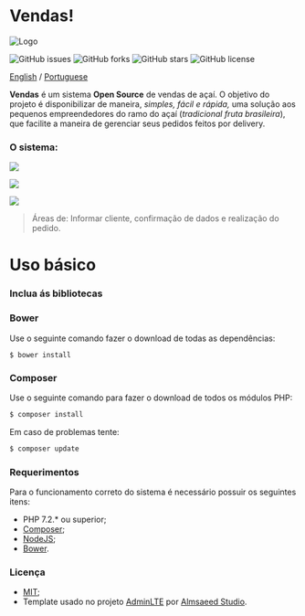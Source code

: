 # Vendas!
![Logo](https://lh3.googleusercontent.com/bu9l-cugaiSCiTuZsFGYIq-pIUmvBIUZtXDW9oTRZgYDtq5Y6WFgLpQ6VqyF7F7uXwMyHzkEi_R1)

![GitHub issues](https://img.shields.io/github/issues/CaduGimenes/vendas.svg) ![GitHub forks](https://img.shields.io/github/forks/CaduGimenes/vendas.svg) ![GitHub stars](https://img.shields.io/github/stars/CaduGimenes/vendas.svg) ![GitHub license](https://img.shields.io/github/license/CaduGimenes/vendas.svg)

[English](https://github.com/CaduGimenes/vendas/blob/master/README_EN.md) / [Portuguese](https://github.com/CaduGimenes/vendas/blob/master/README.md)

**Vendas** é um sistema **Open Source** de vendas de açaí. O objetivo do projeto é disponibilizar de maneira, *simples, fácil e rápida,* uma solução aos pequenos empreendedores do ramo do açaí (*tradicional fruta brasileira*), que facilite a maneira de gerenciar seus pedidos feitos por delivery. 

### O sistema:

![](https://lh3.googleusercontent.com/5QAf-RKb17Mbdl5K9xq-BvO1H_9LQb3q3K6up_QhN_6vTMgnuDdbUe694P-aIY6rNndsopbA1_6r)

![](https://lh3.googleusercontent.com/BD0YUOvdKWH9uDWvYO8TVMnh-Q2gs5KMQWO1HNel8GS6AGLUXl8OwcGQu-1xOlDpah0DdU6Xchwk)

![](https://lh3.googleusercontent.com/g9qtqOYgOvAnXynx5LcyAABX0EmyzEr3Y7HbA3hBImFzi-DuZQaoKauIJ4n4aNUDroseeUL7uR2V)

> Áreas de: Informar cliente, confirmação de dados e realização do pedido.

# Uso básico

### Inclua ás bibliotecas

### Bower
Use o seguinte comando fazer o download de todas as dependências:

```node
$ bower install
```
### Composer

Use o seguinte comando para fazer o download de todos os módulos PHP:

```bash
$ composer install
```

Em caso de problemas tente:

```bash
$ composer update
```

### Requerimentos

Para o funcionamento correto do sistema é necessário possuir os seguintes itens:

- PHP 7.2.* ou superior;
- [Composer](https://getcomposer.org);
- [NodeJS](https://nodejs.org/en/);
- [Bower](https://bower.io/).

### Licença
- [MIT](https://github.com/CaduGimenes/vendas/blob/master/LICENSE);
- Template usado no projeto [AdminLTE](http://adminlte.io) por [Almsaeed Studio](http://adminlte.io).
